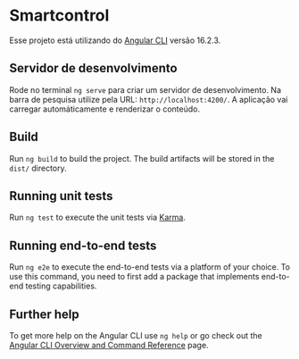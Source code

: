 # Smartcontrol

Esse projeto está utilizando do [Angular CLI](https://github.com/angular/angular-cli) versão 16.2.3.

## Servidor de desenvolvimento

Rode no terminal `ng serve` para criar um servidor de desenvolvimento. Na barra de pesquisa utilize pela URL: `http://localhost:4200/`. A aplicação vai carregar automáticamente e renderizar o conteúdo.

## Build

Run `ng build` to build the project. The build artifacts will be stored in the `dist/` directory.

## Running unit tests

Run `ng test` to execute the unit tests via [Karma](https://karma-runner.github.io).

## Running end-to-end tests

Run `ng e2e` to execute the end-to-end tests via a platform of your choice. To use this command, you need to first add a package that implements end-to-end testing capabilities.

## Further help

To get more help on the Angular CLI use `ng help` or go check out the [Angular CLI Overview and Command Reference](https://angular.io/cli) page.
